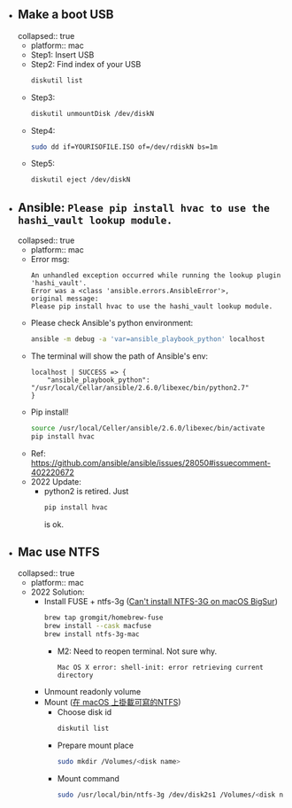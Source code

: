 - ## Make a boot USB
  collapsed:: true
	- platform:: mac
	- Step1: Insert USB
	- Step2: Find index of your USB
	  ```bash
	  diskutil list
	  ```
	- Step3:
	  ```bash
	  diskutil unmountDisk /dev/diskN
	  ```
	- Step4:
	  ```bash
	  sudo dd if=YOURISOFILE.ISO of=/dev/rdiskN bs=1m
	  ```
	- Step5:
	  ```bash
	  diskutil eject /dev/diskN
	  ```
- ## Ansible: `Please pip install hvac to use the hashi_vault lookup module.`
  collapsed:: true
	- platform:: mac
	- Error msg:
	  ```
	  An unhandled exception occurred while running the lookup plugin 'hashi_vault'.
	  Error was a <class 'ansible.errors.AnsibleError'>,
	  original message:
	  Please pip install hvac to use the hashi_vault lookup module.
	  ```
	- Please check Ansible's python environment:
	  ```bash
	  ansible -m debug -a 'var=ansible_playbook_python' localhost
	  ```
	- The terminal will show the path of Ansible's env:
	  ```
	  localhost | SUCCESS => {
	      "ansible_playbook_python": "/usr/local/Cellar/ansible/2.6.0/libexec/bin/python2.7"
	  }
	  ```
	- Pip install!
	  ```bash
	  source /usr/local/Celler/ansible/2.6.0/libexec/bin/activate
	  pip install hvac
	  ```
	- Ref: https://github.com/ansible/ansible/issues/28050#issuecomment-402220672
	- 2022 Update:
		- python2 is retired. Just
		  ```bash
		  pip install hvac
		  ```
		  is ok.
- ## Mac use NTFS
  collapsed:: true
	- platform:: mac
	- 2022 Solution:
		- Install FUSE + ntfs-3g ([Can't install NTFS-3G on macOS BigSur](https://apple.stackexchange.com/questions/422521/cant-install-ntfs-3g-on-macos-bigsur))
		  ```bash
		  brew tap gromgit/homebrew-fuse
		  brew install --cask macfuse
		  brew install ntfs-3g-mac
		  
		  ```
			- M2: Need to reopen terminal. Not sure why.
			  ```
			  Mac OS X error: shell-init: error retrieving current directory
			  ```
		- Unmount readonly volume
		- Mount ([在 macOS 上掛載可寫的NTFS](https://blog.roy4801.tw/2019/03/31/%E5%9C%A8-macOS-%E4%B8%8A%E6%8E%9B%E8%BC%89%E5%8F%AF%E5%AF%AB%E7%9A%84NTFS/))
			- Choose disk id
			  ```bash
			  diskutil list
			  ```
			- Prepare mount place
			  ```bash
			  sudo mkdir /Volumes/<disk name>
			  ```
			- Mount command
			  ```bash
			  sudo /usr/local/bin/ntfs-3g /dev/disk2s1 /Volumes/<disk name> -olocal -oallow_other
			  ```